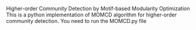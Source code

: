 Higher-order Community Detection by Motif-based Modularity Optimization
﻿
This is a python implementation of MOMCD algorithm for higher-order community detection. You need to run the MOMCD.py file
